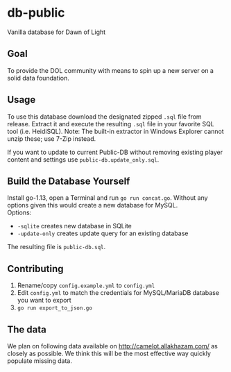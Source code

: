 # db-public
Vanilla database for Dawn of Light

## Goal
To provide the DOL community with means to spin up a new server on a solid data foundation.

## Usage
To use this database download the designated zipped `.sql` file from release. Extract it and execute the resulting `.sql` file in your favorite SQL tool (i.e. HeidiSQL). Note: The built-in extractor in Windows Explorer cannot unzip these; use 7-Zip instead.

If you want to update to current Public-DB without removing existing player content and settings use `public-db.update_only.sql`.

## Build the Database Yourself
Install go-1.13, open a Terminal and run `go run concat.go`. Without any options given this would create a new database for MySQL.  
Options:  
* `-sqlite` creates new database in SQLite
* `-update-only` creates update query for an existing database

The resulting file is `public-db.sql`.

## Contributing
1. Rename/copy `config.example.yml` to `config.yml`
2. Edit `config.yml` to match the credentials for MySQL/MariaDB database you want to export
3. `go run export_to_json.go`

## The data
We plan on following data available on http://camelot.allakhazam.com/ as closely as possible. We think this will be the most effective way quickly populate missing data.
